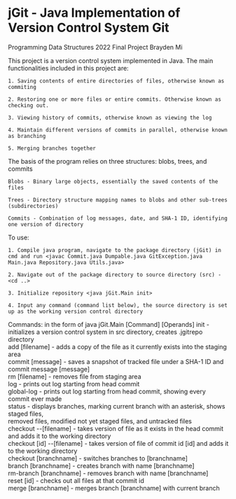 # jGit - Java Implementation of Version Control System Git
Programming Data Structures 2022 Final Project
Brayden Mi

This project is a version control system implemented in Java. The main functionalities included in this project are:

	1. Saving contents of entire directories of files, otherwise known as commiting

	2. Restoring one or more files or entire commits. Otherwise known as checking out.

	3. Viewing history of commits, otherwise known as viewing the log

	4. Maintain different versions of commits in parallel, otherwise known as branching

	5. Merging branches together

The basis of the program relies on three structures: blobs, trees, and commits
	
	Blobs - Binary large objects, essentially the saved contents of the files

	Trees - Directory structure mapping names to blobs and other sub-trees (subdirectories)

	Commits - Combination of log messages, date, and SHA-1 ID, identifying one version of directory

To use: 

	1. Compile java program, navigate to the package directory (jGit) in cmd and run <javac Commit.java Dumpable.java GitException.java Main.java Repository.java Utils.java>

	2. Navigate out of the package directory to source directory (src) - <cd ..>

	3. Initialize repository <java jGit.Main init>

	4. Input any command (command list below), the source directory is set up as the working version control directory

Commands: in the form of java jGit.Main [Command] [Operands]
	init 				- initializes a version control system in src directory, creates .jgitrepo directory <br />
	add [filename] 			- adds a copy of the file as it currently exists into the staging area <br />
	commit [message]		- saves a snapshot of tracked file under a SHA-1 ID and commit message [message] <br />
	rm [filename]			- removes file from staging area <br />
	log				- prints out log starting from head commit <br />
	global-log			- prints out log starting from head commit, showing every commit ever made <br />
	status				- displays branches, marking current branch with an asterisk, shows staged files,  <br />
					removed files, modified not yet staged files, and untracked files <br />
	checkout --[filename]		- takes version of file as it exists in the head commit and adds it to the working directory <br />
	checkout [id] --[filename]	- takes version of file of commit id [id] and adds it to the working directory <br />
	checkout [branchname]		- switches branches to [branchname] <br />
	branch [branchname]		- creates branch with name [branchname] <br />
	rm-branch [branchname]		- removes branch with name [branchname] <br />
	reset [id]			- checks out all files at that commit id <br />
	merge [branchname]		- merges branch [branchname] with current branch <br />
